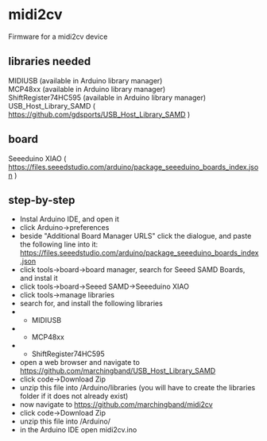 # midi2cv
Firmware for a midi2cv device

## libraries needed
MIDIUSB (available in Arduino library manager)  
MCP48xx (available in Arduino library manager)  
ShiftRegister74HC595 (available in Arduino library manager)  
USB_Host_Library_SAMD ( https://github.com/gdsports/USB_Host_Library_SAMD )  

## board
Seeeduino XIAO ( https://files.seeedstudio.com/arduino/package_seeeduino_boards_index.json )

## step-by-step
* Instal Arduino IDE, and open it  
* click Arduino->preferences  
* beside "Additional Board Manager URLS" click the dialogue, and paste the following line into it:  
https://files.seeedstudio.com/arduino/package_seeeduino_boards_index.json  
* click tools->board->board manager, search for Seeed SAMD Boards, and instal it  
* click tools->board->Seeed SAMD->Seeeduino XIAO  
* click tools->manage libraries  
* search for, and install the following libraries  
* * MIDIUSB  
* * MCP48xx  
* * ShiftRegister74HC595  
* open a web browser and navigate to https://github.com/marchingband/USB_Host_Library_SAMD  
* click code->Download Zip  
* unzip this file into /Arduino/libraries (you will have to create the libraries folder if it does not already exist)  
* now navigate to https://github.com/marchingband/midi2cv  
* click code->Download Zip  
* unzip this file into /Arduino/  
* in the Arduino IDE open midi2cv.ino
